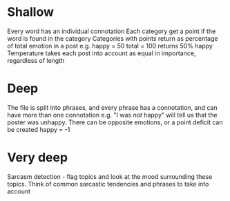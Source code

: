 # Shallow
Every word has an individual connotation
Each category get a point if the word is found in the category
Categories with points return as percentage of total emotion in a post
e.g.
    happy = 50
    total = 100
    returns 50% happy
Temperature takes each post into account as equal in importance, regardless of length

# Deep
The file is split into phrases, and every phrase has a connotation, and can have more than one connotation
e.g.
    "I was *not* happy" will tell us that the poster was unhappy. There can be opposite emotions,
    or a point deficit can be created
        happy = -1

# Very deep
Sarcasm detection - flag topics and look at the mood surrounding these topics. Think of common sarcastic 
tendencies and phrases to take into account
